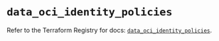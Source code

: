 # `data_oci_identity_policies`

Refer to the Terraform Registry for docs: [`data_oci_identity_policies`](https://registry.terraform.io/providers/hashicorp/oci/7.19.0/docs/data-sources/identity_policies).
